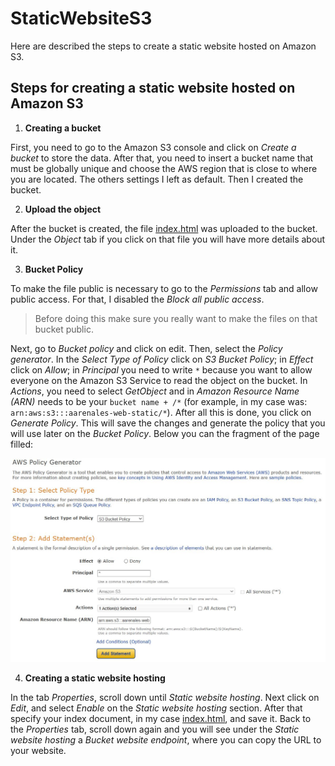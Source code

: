# StaticWebsiteS3
Here are described the steps to create a static website hosted on Amazon S3.

## Steps for creating a static website hosted on Amazon S3

1. **Creating a bucket**

First, you need to go to the Amazon S3 console and click on *Create a bucket* to store the data. After that, you need to insert a bucket name that must be globally unique and choose the AWS region that is close to where you are located. The others settings I left as default. Then I created the bucket. 

2. **Upload the object**

After the bucket is created, the file [index.html](index.html) was uploaded to the bucket. Under the *Object* tab if you click on that file you will have more details about it.

3. **Bucket Policy**

To make the file public is necessary to go to the *Permissions* tab and allow public access.  For that, I disabled the *Block all public access*. 

> Before doing this make sure you really want to make the files on that bucket public.  

Next, go to *Bucket policy* and click on edit. Then, select the *Policy generator*. In the *Select Type of Policy* click on *S3 Bucket Policy*; in *Effect* click on *Allow*; in *Principal* you need to write `*` because you want to allow everyone on the Amazon S3 Service to read the object on the bucket. In *Actions*, you need to select *GetObject* and in *Amazon Resource Name (ARN)* needs to be your `bucket name + /*` (for example, in my case was: `arn:aws:s3:::aarenales-web-static/*`). After all this is done, you click on *Generate Policy*. This will save the changes and generate the policy that you will use later on the *Bucket Policy*. Below you can the fragment of the page filled:

![alt text](https://github.com/AmandaArenales/StaticWebsiteS3/blob/main/Policy_generetor.JPG)

4. **Creating a static website hosting**

In the tab *Properties*, scroll down until *Static website hosting*.  Next click on *Edit*, and select *Enable* on the *Static website hosting* section. After that specify your index document, in my case [index.html](index.html), and save it. Back to the *Properties* tab, scroll down again and you will see under the *Static website hosting* a *Bucket website endpoint*, where you can copy the URL to your website.



